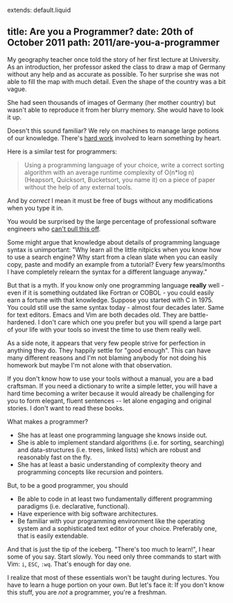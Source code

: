 extends: default.liquid

title:   Are you a Programmer?
date:    20th of October 2011
path:    2011/are-you-a-programmer
---

My geography teacher once told the story of her first lecture at University.
As an introduction, her professor asked the class to draw
a map of Germany without any help and as accurate as possible. To her surprise she was not
able to fill the map with much detail. Even the shape of the country was a bit vague.

She had seen thousands of images of Germany (her mother country) but
wasn't able to reproduce it from her blurry memory. She would have to look it up.

Doesn't this sound familiar? We rely on machines to manage large potions
of our knowledge. There's [hard work](/2011/On-hard-work) involved to learn something by heart.

Here is a similar test for programmers:

> Using a programming language of your choice, write a correct sorting
> algorithm with an average runtime complexity of O(n*log n) (Heapsort,
> Quicksort, Bucketsort, you name it) on a piece of paper without the help of any
> external tools.

And by *correct* I mean it must be free of bugs without any modifications when you type it in.

You would be surprised by the large percentage of professional software
engineers who [can't pull this off](http://www.codinghorror.com/blog/2007/02/why-cant-programmers-program.html).

Some might argue that knowledge about details of programming language
syntax is unimportant: "Why learn all the little nitpicks when you know
how to use a search engine? Why start from a clean slate when you can easily
copy, paste and modify an example from a tutorial?
Every few years/months I have completely relearn the syntax for a different language anyway."

But that is a myth. If you know only
one programming language **really** well - even if it is something
outdated like Fortran or COBOL - you could easily earn a fortune with
that knowledge. Suppose you started with C in 1975. You could still
use the same syntax today - almost four decades later.
Same for text editors. Emacs and Vim are both decades
old. They are battle-hardened. I don't care which one you prefer but you
will spend a large part of your life with your tools so invest the time to use
them really well.

As a side note, it appears that very few people strive for perfection in anything they do.
They happily settle for "good enough". This can have many different reasons and I'm not
blaming anybody for not doing his homework but maybe I'm not alone with
that observation.

If you don't know how to use your tools without a manual, you are a bad craftsman.
If you need a dictionary to write a simple letter, you will have a hard
time becoming a writer because it would already be challenging for you to form elegant, fluent
sentences -- let alone engaging and original stories.
I don't want to read these books.

What makes a programmer?

* She has at least one programming language she knows inside out.
* She is able to implement standard algorithms (i.e. for sorting, searching)
  and data-structures (i.e. trees, linked lists) which are robust and
reasonably fast on the fly.
* She has at least a basic understanding of complexity theory and
  programming concepts like recursion and pointers.

But, to be a good programmer, you should

* Be able to code in at least two fundamentally different programming
  paradigms (i.e. declarative, functional).
* Have experience with big software architectures.
* Be familiar with your programming environment like the operating system and a sophisticated text editor of your choice. Preferably one, that is
  easily extendable.

And that is just the tip of the iceberg.
"There's too much to learn!", I hear some of you say.
Start slowly.
You need only three commands to start with Vim: `i`, `ESC`, `:wq`.
That's enough for day one.

I realize that most of these essentials won't be taught during lectures.
You have to learn a huge portion on your own.
But let's face it: If you don't know this stuff, you are *not* a programmer, you're a freshman.
